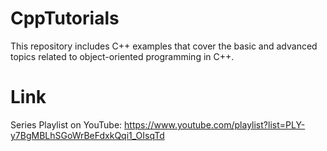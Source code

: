# CppTutorials
This repository includes C++ examples that cover the basic and advanced topics related to object-oriented programming in C++.

# Link
Series Playlist on YouTube: https://www.youtube.com/playlist?list=PLY-y7BgMBLhSGoWrBeFdxkQqi1_OIsqTd